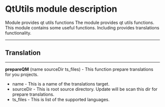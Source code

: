 
# QtUtils module description

Module provides qt utils functions 
The module provides qt utils functions. This module contains some useful functions. Including provides translations functionality.

---
## Translation
--- 
**prepareQM** (name sourceDir ts_files) - This function prepare translations for you projects.
 - name - This is a name of the translations target.
 - sourceDir - This is root source directory. Update will be scan this dir for prepare translations.
 - ts_files - This is list of the supported languages.

